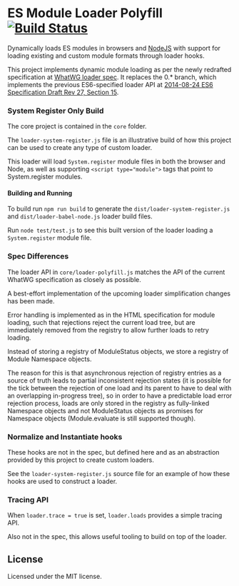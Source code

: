 # ES Module Loader Polyfill [![Build Status][travis-image]][travis-url]

Dynamically loads ES modules in browsers and [NodeJS](#nodejs-use) with support for loading existing and custom module formats through loader hooks.

This project implements dynamic module loading as per the newly redrafted specification at [WhatWG loader spec](https://github.com/whatwg/loader). It replaces the 0.* branch, which implements the previous ES6-specified loader API at [2014-08-24 ES6 Specification Draft Rev 27, Section 15](http://wiki.ecmascript.org/doku.php?id=harmony:specification_drafts#august_24_2014_draft_rev_27).

### System Register Only Build

The core project is contained in the `core` folder.

The `loader-system-register.js` file is an illustrative build of how this project can be used to create any type of custom loader.

This loader will load `System.register` module files in both the browser and Node, as well as supporting `<script type="module">` tags that point to System.register modules.


#### Building and Running

To build run `npm run build` to generate the `dist/loader-system-register.js` and `dist/loader-babel-node.js` loader build files.

Run `node test/test.js` to see this built version of the loader loading a `System.register` module file.

### Spec Differences

The loader API in `core/loader-polyfill.js` matches the API of the current WhatWG specification as closely as possible.

A best-effort implementation of the upcoming loader simplification changes has been made.

Error handling is implemented as in the HTML specification for module loading, such that rejections reject the current load tree, but
are immediately removed from the registry to allow further loads to retry loading.

Instead of storing a registry of ModuleStatus objects, we store a registry of Module Namespace objects.

The reason for this is that asynchronous rejection of registry entries as a source of truth leads to partial inconsistent rejection states
(it is possible for the tick between the rejection of one load and its parent to have to deal with an overlapping in-progress tree),
so in order to have a predictable load error rejection process, loads are only stored in the registry as fully-linked Namespace objects
and not ModuleStatus objects as promises for Namespace objects (Module.evaluate is still supported though).

### Normalize and Instantiate hooks

These hooks are not in the spec, but defined here and as an abstraction provided by this project to create custom loaders.

See the `loader-system-register.js` source file for an example of how these hooks are used to construct a loader.

### Tracing API

When `loader.trace = true` is set, `loader.loads` provides a simple tracing API.

Also not in the spec, this allows useful tooling to build on top of the loader.

## License
Licensed under the MIT license.

[travis-url]: https://travis-ci.org/ModuleLoader/es6-module-loader
[travis-image]: https://travis-ci.org/ModuleLoader/es6-module-loader.svg?branch=master
